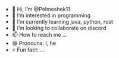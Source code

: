 - 👋 Hi, I’m @Pelmeshek11
- 👀 I’m interested in programming
- 🌱 I’m currently learning java, python, rust
- 💞️ I’m looking to collaborate on discord
- 📫 How to reach me ...
- 😄 Pronouns: I, he
- ⚡ Fun fact: ...

<!---
Pelmeshek11/Pelmeshek11 is a ✨ special ✨ repository because its `README.md` (this file) appears on your GitHub profile.
You can click the Preview link to take a look at your changes.
--->

